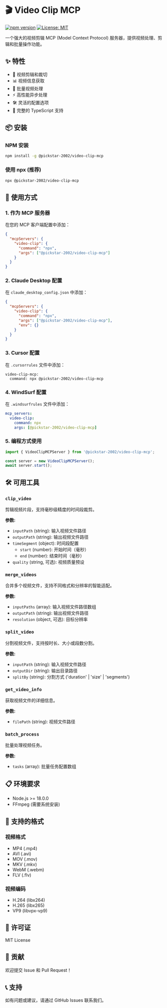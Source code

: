 # 🎬 Video Clip MCP

[![npm version](https://badge.fury.io/js/@pickstar-2002%2Fvideo-clip-mcp.svg)](https://badge.fury.io/js/@pickstar-2002%2Fvideo-clip-mcp)
[![License: MIT](https://img.shields.io/badge/License-MIT-yellow.svg)](https://opensource.org/licenses/MIT)

一个强大的视频剪辑 MCP (Model Context Protocol) 服务器，提供视频处理、剪辑和批量操作功能。

## ✨ 特性

- 🎥 视频剪辑和裁切
- 📊 视频信息获取
- 🔄 批量视频处理
- ⚡ 高性能异步处理
- 🛠️ 灵活的配置选项
- 📝 完整的 TypeScript 支持

## 📦 安装

### NPM 安装
```bash
npm install -g @pickstar-2002/video-clip-mcp
```

### 使用 npx (推荐)
```bash
npx @pickstar-2002/video-clip-mcp
```

## 🚀 使用方式

### 1. 作为 MCP 服务器

在您的 MCP 客户端配置中添加：

```json
{
  "mcpServers": {
    "video-clip": {
      "command": "npx",
      "args": ["@pickstar-2002/video-clip-mcp"]
    }
  }
}
```

### 2. Claude Desktop 配置

在 `claude_desktop_config.json` 中添加：

```json
{
  "mcpServers": {
    "video-clip": {
      "command": "npx",
      "args": ["@pickstar-2002/video-clip-mcp"],
      "env": {}
    }
  }
}
```

### 3. Cursor 配置

在 `.cursorrules` 文件中添加：

```
video-clip-mcp:
  command: npx @pickstar-2002/video-clip-mcp
```

### 4. WindSurf 配置

在 `.windsurfrules` 文件中添加：

```yaml
mcp_servers:
  video-clip:
    command: npx
    args: [@pickstar-2002/video-clip-mcp]
```

### 5. 编程方式使用

```typescript
import { VideoClipMCPServer } from '@pickstar-2002/video-clip-mcp';

const server = new VideoClipMCPServer();
await server.start();
```

## 🛠️ 可用工具

### `clip_video`
剪辑视频片段，支持毫秒级精度的时间段裁剪。

**参数:**
- `inputPath` (string): 输入视频文件路径
- `outputPath` (string): 输出视频文件路径
- `timeSegment` (object): 时间段配置
  - `start` (number): 开始时间（毫秒）
  - `end` (number): 结束时间（毫秒）
- `quality` (string, 可选): 视频质量预设

### `merge_videos`
合并多个视频文件，支持不同格式和分辨率的智能适配。

**参数:**
- `inputPaths` (array): 输入视频文件路径数组
- `outputPath` (string): 输出视频文件路径
- `resolution` (object, 可选): 目标分辨率

### `split_video`
分割视频文件，支持按时长、大小或段数分割。

**参数:**
- `inputPath` (string): 输入视频文件路径
- `outputDir` (string): 输出目录路径
- `splitBy` (string): 分割方式 ('duration' | 'size' | 'segments')

### `get_video_info`
获取视频文件的详细信息。

**参数:**
- `filePath` (string): 视频文件路径

### `batch_process`
批量处理视频任务。

**参数:**
- `tasks` (array): 批量任务配置数组

## 📋 环境要求

- Node.js >= 18.0.0
- FFmpeg (需要系统安装)

## 🎯 支持的格式

### 视频格式
- MP4 (.mp4)
- AVI (.avi)
- MOV (.mov)
- MKV (.mkv)
- WebM (.webm)
- FLV (.flv)

### 视频编码
- H.264 (libx264)
- H.265 (libx265)
- VP9 (libvpx-vp9)

## 📄 许可证

MIT License

## 🤝 贡献

欢迎提交 Issue 和 Pull Request！

## 📞 支持

如有问题或建议，请通过 GitHub Issues 联系我们。